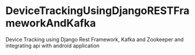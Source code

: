 # DeviceTrackingUsingDjangoRESTFrameworkAndKafka
Device Tracking using Django Rest Framework, Kafka and Zookeeper and integrating api with android application
